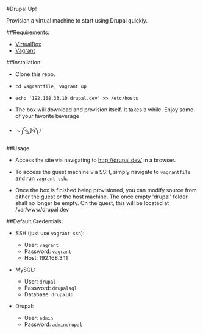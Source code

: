 #Drupal Up!

Provision a virtual machine to start using Drupal quickly.

##Requirements:
 * [VirtualBox](https://www.virtualbox.org)
 * [Vagrant](http://vagrantup.com)

##Installation:
 - Clone this repo.

 - `cd vagrantfile; vagrant up`
 - `echo '192.168.33.10 drupal.dev' >> /etc/hosts`

 - The box will download and provision itself. It takes a while. Enjoy
   some of your favorite beverage

 -  ヽ༼ຈل͜ຈ༽ﾉ

##Usage:
 - Access the site via navigating to http://drupal.dev/ in a browser.

 - To access the guest machine via SSH, simply navigate to `vagrantfile` and
   run `vagrant ssh`.

 - Once the box is finished being provisioned, you can modify source from
   either the guest or the host machine. The once empty 'drupal' folder shall
   no longer be empty. On the guest, this will be located at /var/www/drupal.dev

##Default Credentials:
 - SSH (just use `vagrant ssh`):
   - User: `vagrant`
   - Password: `vagrant`
   - Host: 192.168.3.11

 - MySQL:
   - User: `drupal`
   - Password: `drupalsql`
   - Database: `drupaldb`

 - Drupal:
   - User: `admin`
   - Password: `admindrupal`
